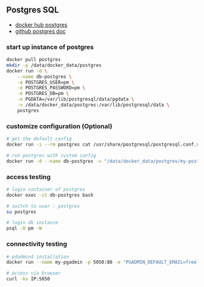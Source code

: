 ## Postgres SQL
- [docker hub postgres](https://hub.docker.com/_/postgres)
- [github postgres doc](https://github.com/docker-library/docs/blob/master/postgres/README.md)

### start up instance of postgres
```bash
docker pull postgres
mkdir -p /data/docker_data/postgres
docker run -d \
    --name db-postgres \
    -e POSTGRES_USER=pm \
    -e POSTGRES_PASSWORD=pm \
    -e POSTGRES_DB=pm \
    -e PGDATA=/var/lib/postgresql/data/pgdata \
    -v /data/docker_data/postgres:/var/lib/postgresql/data \
    postgres 
```

### customize configuration (Optional) 
```bash
# get the default config
docker run -i --rm postgres cat /usr/share/postgresql/postgresql.conf.sample > my-postgres.conf

# run postgres with custom config
docker run -d --name db-postgres -v "/data/docker_data/postgres/my-postgres.conf":/etc/postgresql/postgresql.conf -e POSTGRES_PASSWORD=mysecretpassword postgres -c 'config_file=/etc/postgresql/postgresql.conf'
```

### access testing
```bash
# login container of postgres
docker exec -it db-postgres bash

# switch to user : postgres
su postgres

# login db instance
psql -U pm -W 

```

### connectivity testing
```bash
# pdadmin4 installation
docker run --name my-pgadmin -p 5050:80 -e "PGADMIN_DEFAULT_EMAIL=freeleson@gmail.com" -e "PGADMIN_DEFAULT_PASSWORD=pm" -d  dpage/pgadmin4

# access via browser
curl -kv IP:5050
```
